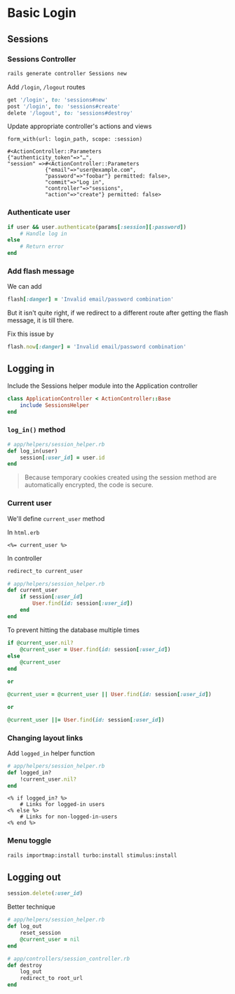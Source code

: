 # Basic Login

## Sessions
### Sessions Controller
```bash
rails generate controller Sessions new
```
Add `/login`, `/logout` routes
```rb
get '/login', to: 'sessions#new'
post '/login', to: 'sessions#create'
delete '/logout', to: 'sessions#destroy'
```
Update appropriate controller's actions and views

```erb
form_with(url: login_path, scope: :session)
```

```
#<ActionController::Parameters
{"authenticity_token"=>"…",
"session" =>#<ActionController::Parameters
            {"email"=>"user@example.com",
            "password"=>"foobar"} permitted: false>,
            "commit"=>"Log in",
            "controller"=>"sessions",
            "action"=>"create"} permitted: false>
```
### Authenticate user
```rb
if user && user.authenticate(params[:session][:password])
    # Handle log in
else
    # Return error
end
```
### Add flash message
We can add
```rb
flash[:danger] = 'Invalid email/password combination'
```
But it isn't quite right, if we redirect to a different route after getting
the flash message, it is till there.

Fix this issue by
```rb
flash.now[:danger] = 'Invalid email/password combination'
```

## Logging in
Include the Sessions helper module into the Application controller
```rb
class ApplicationController < ActionController::Base
    include SessionsHelper
end
```
### `log_in()` method
```rb
# app/helpers/session_helper.rb
def log_in(user)
    session[:user_id] = user.id
end
```
> Because temporary cookies created using the session method are
> automatically encrypted, the code is secure.
### Current user
We'll define `current_user` method

In `html.erb`
```erb
<%= current_user %>
```
In controller
```rb
redirect_to current_user
```

```rb
# app/helpers/session_helper.rb
def current_user
    if session[:user_id]
        User.find(id: session[:user_id])
    end
end
```
To prevent hitting the database multiple times
```rb
if @current_user.nil?
    @current_user = User.find(id: session[:user_id])
else
    @current_user
end

or

@current_user = @current_user || User.find(id: session[:user_id])

or

@current_user ||= User.find(id: session[:user_id])
```
### Changing layout links
Add `logged_in` helper function
```rb
# app/helpers/session_helper.rb
def logged_in?
    !current_user.nil?
end
```
```erb
<% if logged_in? %>
    # Links for logged-in users
<% else %>
    # Links for non-logged-in-users
<% end %>
```
### Menu toggle
```bash
rails importmap:install turbo:install stimulus:install
```

## Logging out
```rb
session.delete(:user_id)
```
Better technique
```rb
# app/helpers/session_helper.rb
def log_out
    reset_session
    @current_user = nil
end

# app/controllers/session_controller.rb
def destroy
    log_out
    redirect_to root_url
end
```
